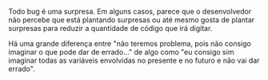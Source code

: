 Todo bug é uma surpresa. Em alguns casos, parece que o desenvolvedor não percebe que está plantando surpresas ou até mesmo gosta de plantar surpresas para reduzir a quantidade de código que irá digitar.

Há uma grande diferença entre "não teremos problema, pois não consigo imaginar o que pode dar de errado..." de algo como "eu consigo sim imaginar todas as variáveis envolvidas no presente e no futuro e não vai dar errado".